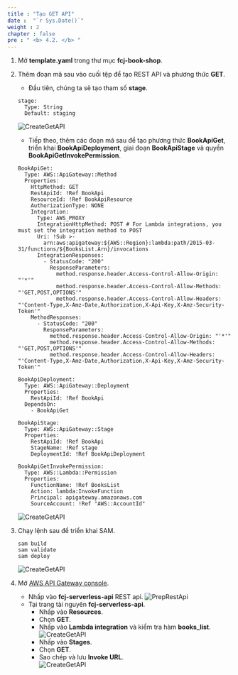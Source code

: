 ```yaml
---
title : "Tạo GET API"
date :  "`r Sys.Date()`" 
weight : 2
chapter : false
pre : " <b> 4.2. </b> "
---
```

1. Mở **template.yaml** trong thư mục **fcj-book-shop**.

2. Thêm đoạn mã sau vào cuối tệp để tạo REST API và phương thức **GET**.
    - Đầu tiên, chúng ta sẽ tạo tham số **stage**.
    ```
    stage:
      Type: String
      Default: staging
    ```
    ![CreateGetAPI](/000080-Book-store-Deploying-Serverless-Book-store-with-AWS-SAM/images/temp/1/67.png?width=90pc)
    - Tiếp theo, thêm các đoạn mã sau để tạo phương thức **BookApiGet**, triển khai **BookApiDeployment**, giai đoạn **BookApiStage** và quyền **BookApiGetInvokePermission**.
    ```
    BookApiGet:
      Type: AWS::ApiGateway::Method
      Properties:
        HttpMethod: GET
        RestApiId: !Ref BookApi
        ResourceId: !Ref BookApiResource
        AuthorizationType: NONE
        Integration:
          Type: AWS_PROXY
          IntegrationHttpMethod: POST # For Lambda integrations, you must set the integration method to POST
          Uri: !Sub >-
            arn:aws:apigateway:${AWS::Region}:lambda:path/2015-03-31/functions/${BooksList.Arn}/invocations
          IntegrationResponses:
            - StatusCode: "200"
              ResponseParameters:
                method.response.header.Access-Control-Allow-Origin: "'*'"
                method.response.header.Access-Control-Allow-Methods: "'GET,POST,OPTIONS'"
                method.response.header.Access-Control-Allow-Headers: "'Content-Type,X-Amz-Date,Authorization,X-Api-Key,X-Amz-Security-Token'"
        MethodResponses:
          - StatusCode: "200"
            ResponseParameters:
              method.response.header.Access-Control-Allow-Origin: "'*'"
              method.response.header.Access-Control-Allow-Methods: "'GET,POST,OPTIONS'"
              method.response.header.Access-Control-Allow-Headers: "'Content-Type,X-Amz-Date,Authorization,X-Api-Key,X-Amz-Security-Token'"

    BookApiDeployment:
      Type: AWS::ApiGateway::Deployment
      Properties:
        RestApiId: !Ref BookApi
      DependsOn:
        - BookApiGet

    BookApiStage:
      Type: AWS::ApiGateway::Stage
      Properties:
        RestApiId: !Ref BookApi
        StageName: !Ref stage
        DeploymentId: !Ref BookApiDeployment

    BookApiGetInvokePermission:
      Type: AWS::Lambda::Permission
      Properties:
        FunctionName: !Ref BooksList
        Action: lambda:InvokeFunction
        Principal: apigateway.amazonaws.com
        SourceAccount: !Ref "AWS::AccountId"
    ```
    ![CreateGetAPI](/000080-Book-store-Deploying-Serverless-Book-store-with-AWS-SAM/images/temp/1/68.png?width=90pc)

3. Chạy lệnh sau để triển khai SAM.
    ```
    sam build
    sam validate
    sam deploy
    ```
    ![CreateGetAPI](/000080-Book-store-Deploying-Serverless-Book-store-with-AWS-SAM/images/temp/1/69.png?width=90pc)

4. Mở [AWS API Gateway console](https://us-east-1.console.aws.amazon.com/apigateway/home?region=us-east-1).
    - Nhấp vào **fcj-serverless-api** REST api.
    ![PrepRestApi](/000080-Book-store-Deploying-Serverless-Book-store-with-AWS-SAM/images/temp/1/64.png?width=90pc)
    - Tại trang tài nguyên **fcj-serverless-api**.
      - Nhấp vào **Resources**.
      - Chọn **GET**.
      - Nhấp vào **Lambda integration** và kiểm tra hàm **books_list**.     
      ![CreateGetAPI](/000080-Book-store-Deploying-Serverless-Book-store-with-AWS-SAM/images/temp/1/70.png?width=90pc) 
      - Nhấp vào **Stages**.
      - Chọn **GET**.
      - Sao chép và lưu **Invoke URL**.     
      ![CreateGetAPI](/000080-Book-store-Deploying-Serverless-Book-store-with-AWS-SAM/images/temp/1/71.png?width=90pc)

